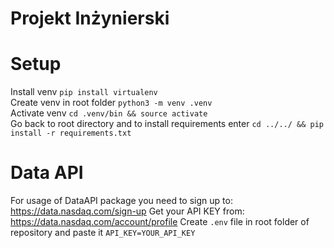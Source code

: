 # Projekt Inżynierski

# Setup

Install venv `pip install virtualenv` <br>
Create venv in root folder `python3 -m venv .venv` <br>
Activate venv `cd .venv/bin && source activate` <br>
Go back to root directory and to install requirements enter `cd ../../ && pip install -r requirements.txt ` <br>

# Data API

For usage of DataAPI package you need to sign up to: https://data.nasdaq.com/sign-up
Get your API KEY from: https://data.nasdaq.com/account/profile
Create `.env` file in root folder of repository and paste it `API_KEY=YOUR_API_KEY`
